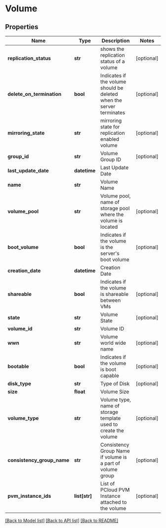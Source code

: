 # Volume

## Properties
Name | Type | Description | Notes
------------ | ------------- | ------------- | -------------
**replication_status** | **str** | shows the replication status of a volume | [optional] 
**delete_on_termination** | **bool** | Indicates if the volume should be deleted when the server terminates | [optional] 
**mirroring_state** | **str** | mirroring state for replication enabled volume | [optional] 
**group_id** | **str** | Volume Group ID | [optional] 
**last_update_date** | **datetime** | Last Update Date | 
**name** | **str** | Volume Name | 
**volume_pool** | **str** | Volume pool, name of storage pool where the volume is located | [optional] 
**boot_volume** | **bool** | Indicates if the volume is the server&#39;s boot volume | [optional] 
**creation_date** | **datetime** | Creation Date | 
**shareable** | **bool** | Indicates if the volume is shareable between VMs | [optional] 
**state** | **str** | Volume State | [optional] 
**volume_id** | **str** | Volume ID | 
**wwn** | **str** | Volume world wide name | [optional] 
**bootable** | **bool** | Indicates if the volume is boot capable | [optional] 
**disk_type** | **str** | Type of Disk | [optional] 
**size** | **float** | Volume Size | 
**volume_type** | **str** | Volume type, name of storage template used to create the volume | [optional] 
**consistency_group_name** | **str** | Consistency Group Name if volume is a part of volume group | [optional] 
**pvm_instance_ids** | **list[str]** | List of PCloud PVM Instance attached to the volume | [optional] 

[[Back to Model list]](../README.md#documentation-for-models) [[Back to API list]](../README.md#documentation-for-api-endpoints) [[Back to README]](../README.md)


